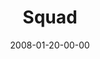 ---
layout: message
category: message
series: "The Drive"
title: "Squad"
date: 2008-01-20-00-00
message_id: 476
sc-permalink-url: "http://soundcloud.com/crdschurch/squad"
audio: "http://s3.amazonaws.com/crossroads-media/messages/audio/The_Drive_03_Squad_01-20-08_Chuck_Mingo_webaudio.mp3"
audio-duration: "23:21"
tag: 
 - mingo
 - humility
 - squad
explicit: false
---